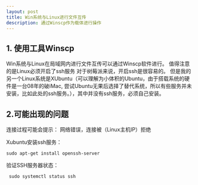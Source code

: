 ```yaml
---
layout: post
title: Win系统与Linux进行文件互传
description: 通过Winscp作为载体进行操作
---
```


## 1. 使用工具Winscp
Win系统与Linux在局域网内进行文件互传可以通过Winscp软件进行。
值得注意的是Linux必须开启了ssh服务 对于树莓派来说，开启ssh是很容易的。
但是我的另一个Linux系统是XUbuntu（可以理解为小体积的Ubuntu，由于搭载系统的硬件是一台08年的破iMac, 
尝试Ubuntu无果后选择了替代系统，所以有些服务并未安装，比如此处的ssh服务。），其中并没有ssh服务，必须自己安装。
## 2.可能出现的问题
连接过程可能会提示：
网络错误，连接被（Linux主机IP）拒绝 

Xubuntu安装ssh服务： 

```sudo apt-get install openssh-server```  

验证SSH服务器状态： 

``` sudo systemctl status ssh```   